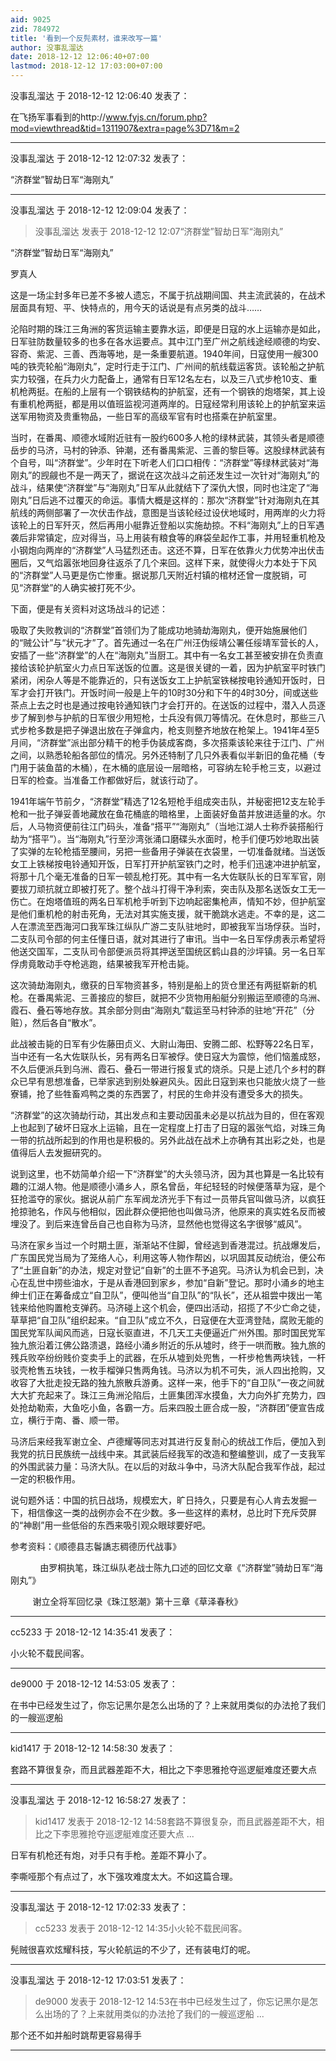 ```yaml
---
aid: 9025
zid: 784972
title: '看到一个反髡素材，谁来改写一篇'
author: 没事乱溜达
date: 2018-12-12 12:06:40+07:00
lastmod: 2018-12-12 17:03:00+07:00
---
```


没事乱溜达 于 2018-12-12 12:06:40 发表了：

在飞扬军事看到的http://www.fyjs.cn/forum.php?mod=viewthread&tid=1311907&extra=page%3D71&m=2

---------

没事乱溜达 于 2018-12-12 12:07:32 发表了：

“济群堂”智劫日军“海刚丸”

---------

没事乱溜达 于 2018-12-12 12:09:04 发表了：

> 没事乱溜达 发表于 2018-12-12 12:07“济群堂”智劫日军“海刚丸”



“济群堂”智劫日军“海刚丸”

罗真人

这是一场尘封多年已差不多被人遗忘，不属于抗战期间国、共主流武装的，在战术层面具有短、平、快特点的，用今天的话说是有点另类的战斗…… 

沦陷时期的珠江三角洲的客货运输主要靠水运，即便是日寇的水上运输亦是如此，日军驻防数量较多的也多在各水运要点。其中江门至广州之航线途经顺德的均安、容奇、紫泥、三善、西海等地，是一条重要航道。1940年间，日寇使用一艘300吨的铁壳轮船“海刚丸”，定时行走于江门、广州间的航线载运客货。该轮船之护航实力较强，在兵力火力配备上，通常有日军12名左右，以及三八式步枪10支、重机枪两挺。在船的上层有一个钢铁结构的护航室，还有一个钢铁的炮塔架，其上设有重机枪两挺，都是用以值班监视河道两岸的。日寇经常利用该轮上的护航室来运送军用物资及贵重物品，一些日军的高级军官有时也搭乘在护航室里。

当时，在番禺、顺德水域附近驻有一股约600多人枪的绿林武装，其领头者是顺德岳步的马济，马村的钟添、钟潮，还有番禺紫泥、三善的黎巨等。这股绿林武装有个自号，叫“济群堂”。少年时在下听老人们口口相传：“济群堂”等绿林武装对“海刚丸”的觊觎也不是一两天了，据说在这次战斗之前还发生过一次针对“海刚丸”的战斗，结果使“济群堂”与“海刚丸”日军从此就结下了深仇大恨，同时也注定了“海刚丸”日后逃不过覆灭的命运。事情大概是这样的：那次“济群堂”针对海刚丸在其航线的两侧部署了一次伏击作战，意图是当该轮经过设伏地域时，用两岸的火力将该轮上的日军歼灭，然后再用小艇靠近登船以实施劫掠。不料“海刚丸”上的日军遇袭后非常镇定，应对得当，马上用装有粮食等的麻袋垒起作工事，并用轻重机枪及小钢炮向两岸的“济群堂”人马猛烈还击。这还不算，日军在依靠火力优势冲出伏击圈后，又气焰嚣张地回身往返杀了几个来回。这样下来，就使得火力本处于下风的“济群堂”人马更是伤亡惨重。据说那几天附近村镇的棺材还曾一度脱销，可见“济群堂”的人确实被打死不少。

下面，便是有关资料对这场战斗的记述：

吸取了失败教训的“济群堂”首领们为了能成功地骑劫海刚丸，便开始施展他们的“贼公计”与“状元才”了。首先通过一名在广州汪伪绥靖公署任绥靖军营长的人，安插了一些“济群堂”的人在“海刚丸”当厨工。其中有一名女工甚至被安排在负责直接给该轮护航室火力点日军送饭的位置。这是很关键的一着，因为护航室平时铁门紧闭，闲杂人等是不能靠近的，只有送饭女工上护航室铁梯按电铃通知开饭时，日军才会打开铁门。开饭时间一般是上午的10时30分和下午的4时30分，间或送些茶点上去之时也是通过按电铃通知铁门才会打开的。在送饭的过程中，潜入人员逐步了解到参与护航的日军很少用短枪，士兵没有佩刀等情况。在休息时，那些三八式步枪多数是把子弹退出放在子弹盒内，枪支则整齐地放在枪架上。1941年4至5月间，“济群堂”派出部分精干的枪手伪装成客商，多次搭乘该轮来往于江门、广州之间，以熟悉轮船各部位的情况。另外还特制了几只外表看似半新旧的鱼花桶（专门用于装鱼苗的木桶），在木桶的底层设一层暗格，可容纳左轮手枪三支，以避过日军的检查。当准备工作都做好后，就该行动了。

1941年端午节前夕，“济群堂”精选了12名短枪手组成突击队，并秘密把12支左轮手枪和一批子弹妥善地藏放在鱼花桶底的暗格里，上面装好鱼苗并放进适量的水。尔后，人马物资便前往江门码头，准备“搭平”“海刚丸”（当地江湖人士称乔装搭船行劫为“搭平”）。当“海刚丸”行至沙湾张涌口磨碟头水面时，枪手们便巧妙地取出装了实弹的左轮枪插至腰间，另把一些备用子弹装在衣袋里，一切准备就绪。当送饭女工上铁梯按电铃通知开饭，日军打开护航室铁门之时，枪手们迅速冲进护航室，将那十几个毫无准备的日军一顿乱枪打死。其中有一名大佐联队长的日军军官，刚要拔刀顽抗就立即被打死了。整个战斗打得干净利索，突击队及那名送饭女工无一伤亡。在炮塔值班的两名日军机枪手听到下边响起密集枪声，情知不妙，但护航室是他们重机枪的射击死角，无法对其实施支援，就干脆跳水逃走。不幸的是，这二人在漂流至西海河口我军珠江纵队广游二支队驻地时，即被我军当场俘获。当时，二支队司令部的何主任懂日语，就对其进行了审讯。当中一名日军俘虏表示希望将他送交国军，二支队司令部便派员将其押送至国统区鹤山县的沙坪镇。另一名日军俘虏竟敢动手夺枪逃跑，结果被我军开枪击毙。

这次骑劫海刚丸，缴获的日军物资甚多，特别是船上的货仓里还有两挺崭新的机枪。在番禺紫泥、三善接应的黎巨，就把不少货物用船艇分别搬运至顺德的乌洲、霞石、叠石等地存放。其余部分则由“海刚丸“载运至马村钟添的驻地“开花”（分赃），然后各自“散水”。

此战被击毙的日军有少佐藤田贞义、大尉山海田、安腾二郎、松野等22名日军，当中还有一名大佐联队长，另有两名日军被俘。使日寇大为震惊，他们恼羞成怒，不久后便派兵到乌洲、霞石、叠石一带进行报复式的烧杀。只是上述几个乡村的群众已早有思想准备，已举家逃到别处躲避风头。因此日寇到来也只能放火烧了一些寮铺，抢了些牲畜鸡鸭之类的东西罢了，村民的生命并没有遭受多大的损失。

“济群堂”的这次骑劫行动，其出发点和主要动因虽未必是以抗战为目的，但在客观上也起到了破坏日寇水上运输，且在一定程度上打击了日寇的嚣张气焰，对珠三角一带的抗战所起到的作用也是积极的。另外此战在战术上亦确有其出彩之处，也是值得后人去发掘研究的。

说到这里，也不妨简单介绍一下“济群堂”的大头领马济，因为其也算是一名比较有趣的江湖人物。他是顺德小涌乡人，原名曾岳，年纪轻轻的时候便落草为寇，是个狂抢滥夺的家伙。据说从前广东军阀龙济光手下有过一员带兵官叫做马济，以疯狂抢掠驰名，作风与他相似，因此群众便把他也叫做马济，他原来的真实姓名反而被埋没了。到后来连曾岳自己也自称为马济，显然他也觉得这名字很够“威风”。

马济在家乡当过一个时期土匪，渐渐站不住脚，曾经逃到香港混过。抗战爆发后，广东国民党当局为了笼络人心，利用这等人物作帮凶，以巩固其反动统治，便公布了“土匪自新”的办法，规定对登记“自新”的土匪不予追究。马济认为机会已到，决心在乱世中捞些油水，于是从香港回到家乡，参加“自新”登记。那时小涌乡的地主绅士们正在筹备成立“自卫队”，便叫他当“自卫队”的“队长”，还从祖尝中拨出一笔钱来给他购置枪支弹药。马济碰上这个机会，便四出活动，招揽了不少亡命之徒，草草把“自卫队”组织起来。“自卫队”成立不久，日寇便在大亚湾登陆，腐败无能的国民党军队闻风而逃，日寇长驱直进，不几天工夫便逼近广州外围。那时国民党军独九旅沿着江佛公路溃退，路经小涌乡附近的乐从墟时，终于一哄而散。独九旅的残兵败卒纷纷贱价变卖手上的武器，在乐从墟到处兜售，一杆步枪售两块钱，一杆驳壳枪售五块钱，一枚手榴弹只售两角钱。马济以为机不可失，派人四出抢购，又收容了大批走投无路的独九旅散兵游勇。这样一来，他手下的“自卫队”一夜之间就大大扩充起来了。珠江三角洲沦陷后，土匪集团浑水摸鱼，大力向外扩充势力，四处抢劫勒索，大鱼吃小鱼，各霸一方。后来四股土匪合成一股，“济群团”便宣告成立，横行于南、番、顺一带。

马济后来经我军谢立全、卢德耀等同志对其进行反复耐心的统战工作后，便加入到我党的抗日民族统一战线中来。其武装后经我军的改造和整编整训，成了一支我军的外围武装力量：马济大队。在以后的对敌斗争中，马济大队配合我军作战，起过一定的积极作用。

说句题外话：中国的抗日战场，规模宏大，旷日持久，只要是有心人肯去发掘一下，相信像这一类的战例亦会不在少数。多一些这样的素材，总比时下充斥荧屏的“神剧”用一些低俗的东西来吸引观众眼球要好吧。

参考资料：《顺德县志鬠譑志稠德历代战事》

            由罗桐执笔，珠江纵队老战士陈九口述的回忆文章《“济群堂”骑劫日军“海刚丸”》

         谢立全将军回忆录《珠江怒潮》第十三章《草泽春秋》

---------

cc5233 于 2018-12-12 14:35:41 发表了：

小火轮不载民间客。

---------

de9000 于 2018-12-12 14:53:05 发表了：

在书中已经发生过了，你忘记黑尔是怎么出场的了？上来就用类似的办法抢了我们的一艘巡逻船

---------

kid1417 于 2018-12-12 14:58:30 发表了：

套路不算很复杂，而且武器差距不大，相比之下李思雅抢夺巡逻艇难度还要大点

---------

没事乱溜达 于 2018-12-12 16:58:27 发表了：

> kid1417 发表于 2018-12-12 14:58套路不算很复杂，而且武器差距不大，相比之下李思雅抢夺巡逻艇难度还要大点 ...



日军有机枪还有炮，对手只有手枪。差距不算小了。

李嘶哑那个有点过了，水下强攻难度太大。不如这篇合理。

---------

没事乱溜达 于 2018-12-12 17:02:33 发表了：

> cc5233 发表于 2018-12-12 14:35小火轮不载民间客。



髡贼很喜欢炫耀科技，写火轮航运的不少了，还有装电灯的呢。

---------

没事乱溜达 于 2018-12-12 17:03:51 发表了：

> de9000 发表于 2018-12-12 14:53在书中已经发生过了，你忘记黑尔是怎么出场的了？上来就用类似的办法抢了我们的一艘巡逻船 ...



那个还不如并船时跳帮更容易得手

---------

